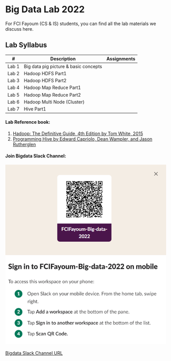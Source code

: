# Big Data Lab 2022

For FCI Fayoum (CS & IS) students, you can find all the lab materials we discuss here.

## Lab Syllabus

| # |  Description   | Assignments|
| - | -------------- | ---------  |
| Lab 1       |  Big data pig picture & basic concepts                      |  |
| Lab 2      |  Hadoop HDFS  Part1   |  |
| Lab 3      |  Hadoop HDFS  Part2   |  |
| Lab 4      |  Hadoop Map Reduce Part1|  |
| Lab 5      |  Hadoop Map Reduce Part2|  |
| Lab 6      |  Hadoop Multi Node (Cluster)|  |
| Lab 7      |  Hive Part1|  |

#### Lab Reference book: 
1. [Hadoop: The Definitive Guide, 4th Edition by Tom White, 2015](https://www.oreilly.com/library/view/hadoop-the-definitive/9781491901687/)
2. [Programming Hive by Edward Capriolo, Dean Wampler, and Jason Rutherglen](https://www.oreilly.com/library/view/programming-hive/9781449326944/)

#### Join Bigdata Slack Channel:
![image info](./Extra/slack-channel-qr.png)
<br />
<br />
[Bigdata Slack Channel URL](https://join.slack.com/t/fcifayoumbigd-dyn4223/shared_invite/zt-1i0git3ww-3K9IxgKvdzPYGanjIvNijg)

